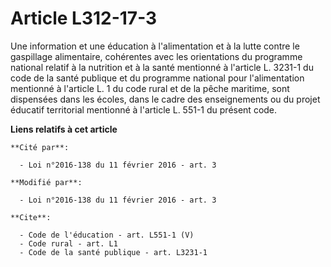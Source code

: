 # Article L312-17-3

Une information et une éducation à l'alimentation et à la lutte contre le gaspillage alimentaire, cohérentes avec les
orientations du programme national relatif à la nutrition et à la santé mentionné à l'article L. 3231-1 du code de la santé
publique et du programme national pour l'alimentation mentionné à l'article L. 1 du code rural et de la pêche maritime, sont
dispensées dans les écoles, dans le cadre des enseignements ou du projet éducatif territorial mentionné à l'article L. 551-1
du présent code.

**Liens relatifs à cet article**

	**Cité par**:

	  - Loi n°2016-138 du 11 février 2016 - art. 3

	**Modifié par**:

	  - Loi n°2016-138 du 11 février 2016 - art. 3

	**Cite**:

	  - Code de l'éducation - art. L551-1 (V)
	  - Code rural - art. L1
	  - Code de la santé publique - art. L3231-1
